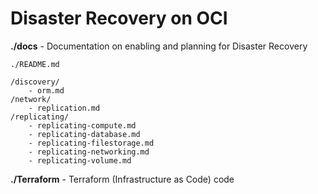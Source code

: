 # Disaster Recovery on OCI

**./docs** - Documentation on enabling and planning for Disaster Recovery
```
./README.md

/discovery/
    - orm.md
/network/
    - replication.md
/replicating/
    - replicating-compute.md
    - replicating-database.md
    - replicating-filestorage.md
    - replicating-networking.md
    - replicating-volume.md
```
**./Terraform** - Terraform (Infrastructure as Code) code